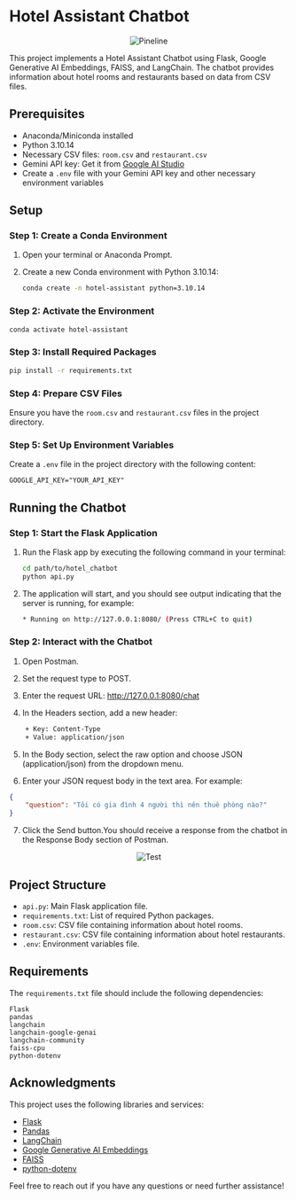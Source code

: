 # Hotel Assistant Chatbot

<p align="center">
  <img src="https://github.com/FOX2920/hotel_chatbot/assets/91709267/0ee14bf5-bfc7-4fda-8d7f-821f7d951ccf" alt="Pineline">
</p>

This project implements a Hotel Assistant Chatbot using Flask, Google Generative AI Embeddings, FAISS, and LangChain. The chatbot provides information about hotel rooms and restaurants based on data from CSV files.

## Prerequisites

- Anaconda/Miniconda installed
- Python 3.10.14
- Necessary CSV files: `room.csv` and `restaurant.csv`
- Gemini API key: Get it from [Google AI Studio](https://ai.google.dev/tutorials/setup?hl=tr)
- Create a `.env` file with your Gemini API key and other necessary environment variables

## Setup

### Step 1: Create a Conda Environment

1. Open your terminal or Anaconda Prompt.
2. Create a new Conda environment with Python 3.10.14:

   ```sh
   conda create -n hotel-assistant python=3.10.14
   ```

### Step 2: Activate the Environment

   ```sh
   conda activate hotel-assistant
   ```

### Step 3: Install Required Packages

   ```sh
   pip install -r requirements.txt
   ```

### Step 4: Prepare CSV Files

Ensure you have the `room.csv` and `restaurant.csv` files in the project directory.

### Step 5: Set Up Environment Variables

  Create a `.env` file in the project directory with the following content:

   ```dotenv
   GOOGLE_API_KEY="YOUR_API_KEY"
   ```

## Running the Chatbot

### Step 1: Start the Flask Application

1. Run the Flask app by executing the following command in your terminal:

   ```sh
   cd path/to/hotel_chatbot
   python api.py
   ```

2. The application will start, and you should see output indicating that the server is running, for example:

   ```sh
   * Running on http://127.0.0.1:8080/ (Press CTRL+C to quit)
   ```

### Step 2: Interact with the Chatbot

1. Open Postman.

2. Set the request type to POST.

3. Enter the request URL: http://127.0.0.1:8080/chat

4. In the Headers section, add a new header:
```sh
    + Key: Content-Type
    + Value: application/json
```
5. In the Body section, select the raw option and choose JSON (application/json) from the dropdown menu.

6. Enter your JSON request body in the text area. For example:

```json
{
    "question": "Tôi có gia đình 4 người thì nên thuê phòng nào?"
}
```
7. Click the Send button.You should receive a response from the chatbot in the Response Body section of Postman.
 
<p align="center">
  <img src="https://github.com/FOX2920/hotel_chatbot/assets/91709267/202adf07-f7ae-49c2-8488-2389c5a82f45" alt="Test">
</p>

## Project Structure

- `api.py`: Main Flask application file.
- `requirements.txt`: List of required Python packages.
- `room.csv`: CSV file containing information about hotel rooms.
- `restaurant.csv`: CSV file containing information about hotel restaurants.
- `.env`: Environment variables file.

## Requirements

The `requirements.txt` file should include the following dependencies:

```text
Flask
pandas
langchain
langchain-google-genai
langchain-community
faiss-cpu
python-dotenv
```

## Acknowledgments

This project uses the following libraries and services:

- [Flask](https://flask.palletsprojects.com/)
- [Pandas](https://pandas.pydata.org/)
- [LangChain](https://github.com/hwchase17/langchain)
- [Google Generative AI Embeddings](https://github.com/langchain-ai/langchain)
- [FAISS](https://github.com/facebookresearch/faiss)
- [python-dotenv](https://github.com/theskumar/python-dotenv)

Feel free to reach out if you have any questions or need further assistance!
